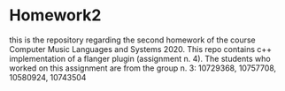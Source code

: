 # Homework2
 
this is the repository regarding the second homework of the course Computer Music Languages and Systems 2020. This repo contains c++ implementation of a flanger plugin (assignment n. 4). The students who worked on this assignment are from the group n. 3: 10729368, 10757708, 10580924, 10743504
